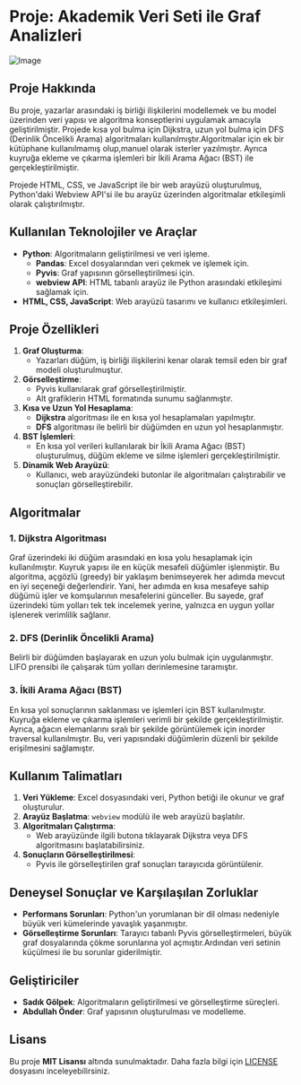 # Proje: Akademik Veri Seti ile Graf Analizleri

![Image](https://github.com/user-attachments/assets/a4e63494-b760-494b-b9bf-3dc7b69f5648)


## Proje Hakkında
Bu proje, yazarlar arasındaki iş birliği ilişkilerini modellemek ve bu model üzerinden veri yapısı ve algoritma konseptlerini uygulamak amacıyla geliştirilmiştir. Projede kısa yol bulma için Dijkstra, uzun yol bulma için DFS (Derinlik Öncelikli Arama) algoritmaları kullanılmıştır.Algoritmalar için ek bir kütüphane kullanılmamış olup,manuel olarak isterler yazılmıştır. Ayrıca kuyruğa ekleme ve çıkarma işlemleri bir İkili Arama Ağacı (BST) ile gerçekleştirilmiştir.

Projede HTML, CSS, ve JavaScript ile bir web arayüzü oluşturulmuş, Python'daki Webview API'si ile bu arayüz üzerinden algoritmalar etkileşimli olarak çalıştırılmıştır.

## Kullanılan Teknolojiler ve Araçlar
- **Python**: Algoritmaların geliştirilmesi ve veri işleme.
  - **Pandas**: Excel dosyalarından veri çekmek ve işlemek için.
  - **Pyvis**: Graf yapısının görselleştirilmesi için.
  - **webview API**: HTML tabanlı arayüz ile Python arasındaki etkileşimi sağlamak için.
- **HTML, CSS, JavaScript**: Web arayüzü tasarımı ve kullanıcı etkileşimleri.

## Proje Özellikleri
1. **Graf Oluşturma**:
   - Yazarları düğüm, iş birliği ilişkilerini kenar olarak temsil eden bir graf modeli oluşturulmuştur.
2. **Görselleştirme**:
   - Pyvis kullanılarak graf görselleştirilmiştir.
   - Alt grafiklerin HTML formatında sunumu sağlanmıştır.
3. **Kısa ve Uzun Yol Hesaplama**:
   - **Dijkstra** algoritması ile en kısa yol hesaplamaları yapılmıştır.
   - **DFS** algoritması ile belirli bir düğümden en uzun yol hesaplanmıştır.
4. **BST İşlemleri**:
   - En kısa yol verileri kullanılarak bir İkili Arama Ağacı (BST) oluşturulmuş, düğüm ekleme ve silme işlemleri gerçekleştirilmiştir.
5. **Dinamik Web Arayüzü**:
   - Kullanıcı, web arayüzündeki butonlar ile algoritmaları çalıştırabilir ve sonuçları görselleştirebilir.

## Algoritmalar
### 1. Dijkstra Algoritması
Graf üzerindeki iki düğüm arasındaki en kısa yolu hesaplamak için kullanılmıştır. Kuyruk yapısı ile en küçük mesafeli düğümler işlenmiştir. Bu algoritma, açgözlü (greedy) bir yaklaşım benimseyerek her adımda mevcut en iyi seçeneği değerlendirir. Yani, her adımda en kısa mesafeye sahip düğümü işler ve komşularının mesafelerini günceller. Bu sayede, graf üzerindeki tüm yolları tek tek incelemek yerine, yalnızca en uygun yollar işlenerek verimlilik sağlanır.

### 2. DFS (Derinlik Öncelikli Arama)
Belirli bir düğümden başlayarak en uzun yolu bulmak için uygulanmıştır. LIFO prensibi ile çalışarak tüm yolları derinlemesine taramıştır.

### 3. İkili Arama Ağacı (BST)
En kısa yol sonuçlarının saklanması ve işlemleri için BST kullanılmıştır. Kuyruğa ekleme ve çıkarma işlemleri verimli bir şekilde gerçekleştirilmiştir. Ayrıca, ağacın elemanlarını sıralı bir şekilde görüntülemek için inorder traversal kullanılmıştır. Bu, veri yapısındaki düğümlerin düzenli bir şekilde erişilmesini sağlamıştır.

## Kullanım Talimatları
1. **Veri Yükleme**: Excel dosyasındaki veri, Python betiği ile okunur ve graf oluşturulur.
2. **Arayüz Başlatma**: `webview` modülü ile web arayüzü başlatılır.
3. **Algoritmaları Çalıştırma**:
   - Web arayüzünde ilgili butona tıklayarak Dijkstra veya DFS algoritmasını başlatabilirsiniz.
4. **Sonuçların Görselleştirilmesi**:
   - Pyvis ile görselleştirilen graf sonuçları tarayıcıda görüntülenir.

## Deneysel Sonuçlar ve Karşılaşılan Zorluklar
- **Performans Sorunları**: Python'un yorumlanan bir dil olması nedeniyle büyük veri kümelerinde yavaşlık yaşanmıştır.
- **Görselleştirme Sorunları**: Tarayıcı tabanlı Pyvis görselleştirmeleri, büyük graf dosyalarında çökme sorunlarına yol açmıştır.Ardından veri setinin küçülmesi ile bu sorunlar giderilmiştir.

## Geliştiriciler
- **Sadık Gölpek**: Algoritmaların geliştirilmesi ve görselleştirme süreçleri.
- **Abdullah Önder**: Graf yapısının oluşturulması ve modelleme.

## Lisans
Bu proje **MIT Lisansı** altında sunulmaktadır. Daha fazla bilgi için [LICENSE](LICENSE) dosyasını inceleyebilirsiniz.
